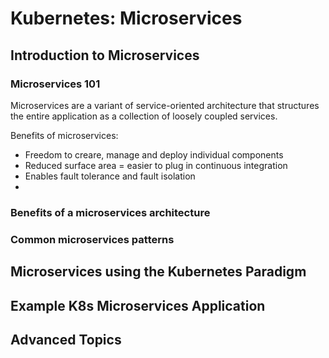 # Kubernetes: Microservices

## Introduction to Microservices

### Microservices 101

Microservices are a variant of service-oriented architecture that structures the entire application as a collection of loosely coupled services.

Benefits of microservices:
- Freedom to creare, manage and deploy individual components
- Reduced surface area = easier to plug in continuous integration
- Enables fault tolerance and fault isolation
- 

### Benefits of a microservices architecture

### Common microservices patterns

## Microservices using the Kubernetes Paradigm

## Example K8s Microservices Application

## Advanced Topics